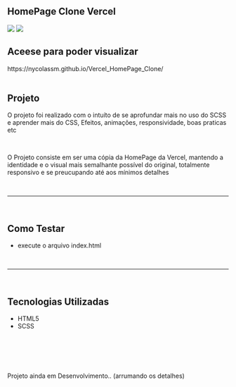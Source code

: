 ## HomePage Clone Vercel

<img src="https://i.imgur.com/hSMpHLK.png">

<img src="https://i.imgur.com/bs1OXwI.png">

<br>
<h2>Aceese para poder visualizar </h2>
https://nycolassm.github.io/Vercel_HomePage_Clone/
<br>
<br>

<h2>Projeto</h2>
<p>O projeto foi realizado com o intuíto de se aprofundar mais no uso do SCSS e aprender mais do CSS, Efeitos, animações, responsividade, boas praticas etc </p>
<br>
<p>O Projeto consiste em ser uma cópia da HomePage da Vercel, mantendo a identidade e o visual mais semalhante possível do original, totalmente responsivo
e se preucupando até aos mínimos detalhes</p>
<br>
<hr>
<br>
<h2>Como Testar</h2>
<ul>
  <li>execute o arquivo index.html</li>
</ul>
<br>
<hr>
<br>
<h2>Tecnologias Utilizadas</h2>
<ul>
  <li>HTML5</li>
  <li>SCSS</li>
</ul>
<br>
<br>
<br>
<br>
<p>Projeto ainda em Desenvolvimento.. (arrumando 
os detalhes)</p>
